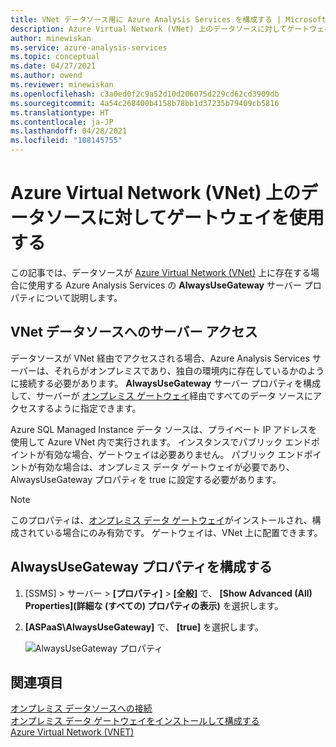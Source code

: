 ```yaml
---
title: VNet データソース用に Azure Analysis Services を構成する | Microsoft Docs
description: Azure Virtual Network (VNet) 上のデータソースに対してゲートウェイを使用するように Azure Analysis Services サーバーを構成する方法について説明します。
author: minewiskan
ms.service: azure-analysis-services
ms.topic: conceptual
ms.date: 04/27/2021
ms.author: owend
ms.reviewer: minewiskan
ms.openlocfilehash: c3a0ed0f2c9a52d10d206075d229cd62cd3909db
ms.sourcegitcommit: 4a54c268400b4158b78bb1d37235b79409cb5816
ms.translationtype: HT
ms.contentlocale: ja-JP
ms.lasthandoff: 04/28/2021
ms.locfileid: "108145755"
---
```

# <a name="use-gateway-for-data-sources-on-an-azure-virtual-network-vnet"></a>Azure Virtual Network (VNet) 上のデータソースに対してゲートウェイを使用する

この記事では、データソースが [Azure Virtual Network (VNet)](../virtual-network/virtual-networks-overview.md) 上に存在する場合に使用する Azure Analysis Services の **AlwaysUseGateway** サーバー プロパティについて説明します。

## <a name="server-access-to-vnet-data-sources"></a>VNet データソースへのサーバー アクセス

データソースが VNet 経由でアクセスされる場合、Azure Analysis Services サーバーは、それらがオンプレミスであり、独自の環境内に存在しているかのように接続する必要があります。 **AlwaysUseGateway** サーバー プロパティを構成して、サーバーが [オンプレミス ゲートウェイ](analysis-services-gateway.md)経由ですべてのデータ ソースにアクセスするように指定できます。 

Azure SQL Managed Instance データ ソースは、プライベート IP アドレスを使用して Azure VNet 内で実行されます。 インスタンスでパブリック エンドポイントが有効な場合、ゲートウェイは必要ありません。 パブリック エンドポイントが有効な場合は、オンプレミス データ ゲートウェイが必要であり、AlwaysUseGateway プロパティを true に設定する必要があります。

> [!NOTE]
> このプロパティは、[オンプレミス データ ゲートウェイ](analysis-services-gateway.md)がインストールされ、構成されている場合にのみ有効です。 ゲートウェイは、VNet 上に配置できます。

## <a name="configure-alwaysusegateway-property"></a>AlwaysUseGateway プロパティを構成する

1. [SSMS] > サーバー > **[プロパティ]**  >  **[全般]** で、 **[Show Advanced (All) Properties]\(詳細な (すべての) プロパティの表示\)** を選択します。
2. **[ASPaaS\AlwaysUseGateway]** で、 **[true]** を選択します。

    ![AlwaysUseGateway プロパティ](media/analysis-services-vnet-gateway/aas-ssms-always-property.png)


## <a name="see-also"></a>関連項目
[オンプレミス データソースへの接続](analysis-services-gateway.md)   
[オンプレミス データ ゲートウェイをインストールして構成する](analysis-services-gateway-install.md)   
[Azure Virtual Network (VNET)](../virtual-network/virtual-networks-overview.md)   


